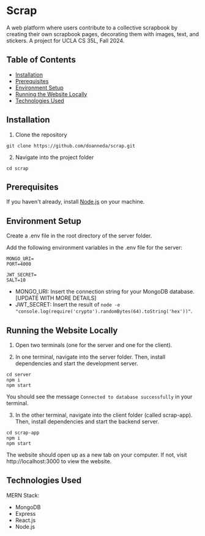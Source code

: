 # Scrap
A web platform where users contribute to a collective scrapbook by creating their own scrapbook pages, decorating them with images, text, and stickers. A project for UCLA CS 35L, Fall 2024.

## Table of Contents
- [Installation](#installation)
- [Prerequisites](#prerequisites)
- [Environment Setup](#environment-setup)
- [Running the Website Locally](#running-the-website-locally)
- [Technologies Used](#technologies-used)

## Installation

1. Clone the repository

```
git clone https://github.com/doanneda/scrap.git
```

2. Navigate into the project folder

```
cd scrap
```

## Prerequisites

If you haven't already, install [Node.js](https://nodejs.org/en/download) on your machine.

## Environment Setup

Create a .env file in the root directory of the server folder.

Add the following environment variables in the .env file for the server:

```
MONGO_URI=
PORT=4000

JWT_SECRET=
SALT=10
```

- MONGO_URI: Insert the connection string for your MongoDB database. [UPDATE WITH MORE DETAILS]
- JWT_SECRET: Insert the result of ```node -e "console.log(require('crypto').randomBytes(64).toString('hex'))"```.

## Running the Website Locally

1. Open two terminals (one for the server and one for the client).

2. In one terminal, navigate into the server folder. Then, install dependencies and start the development server.

```
cd server
npm i
npm start
```

You should see the message ```Connected to database successfully``` in your terminal.

3. In the other terminal, navigate into the client folder (called scrap-app). Then, install dependencies and start the backend server.

```
cd scrap-app
npm i
npm start
```

The website should open up as a new tab on your computer. If not, visit http://localhost:3000 to view the website.

## Technologies Used

MERN Stack:
- MongoDB
- Express
- React.js
- Node.js
